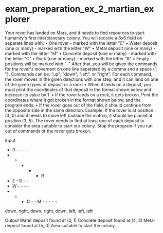 # exam_preparation_ex_2_martian_explorer
Your rover has landed on Mars, and it needs to find resources to start humanity's first interplanetary colony.
You will receive a 6x6 field on separate lines with:
•	One rover - marked with the letter "E"
•	Water deposit (one or many) - marked with the letter "W"
•	Metal deposit (one or many) - marked with the letter "M"
•	Concrete deposit (one or many) - marked with the letter "C"
•	Rock (one or many) - marked with the letter "R"
•	Empty positions will be marked with "-"
After that, you will be given the commands for the rover's movement on one line separated by a comma and a space (", "). Commands can be: "up", "down", "left", or "right".
For each command, the rover moves in the given directions with one step, and it can land on one of the given types of deposit or a rock:
•	When it lands on a deposit, you must print the coordinates of that deposit in the format shown below and increase its value by 1.
•	If the rover lands on a rock, it gets broken. Print the coordinates where it got broken in the format shown below, and the program ends.
•	If the rover goes out of the field, it should continue from the opposite side in the same direction. Example: If the rover is at position (3, 0) and it needs to move left (outside the matrix), it should be placed at position (3, 5).
The rover needs to find at least one of each deposit to consider the area suitable to start our colony. 
Stop the program if you run out of commands or the rover gets broken.

Input
- R - - - -
- - - - - R
- E - R - -
- W - - - -
- - - C - -
M - - - - -

down, right, down, right, down, left, left, left

Output
Water deposit found at (3, 1)
Concrete deposit found at (4, 3)
Metal deposit found at (5, 0)
Area suitable to start the colony.
